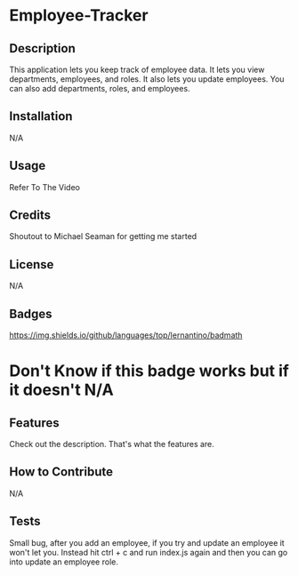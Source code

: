 # Employee-Tracker

## Description

This application lets you keep track of employee data.
It lets you view departments, employees, and roles.
It also lets you update employees.
You can also add departments, roles, and employees.

## Installation

N/A

## Usage

Refer To The Video

## Credits

Shoutout to Michael Seaman for getting me started

## License

N/A

## Badges

https://img.shields.io/github/languages/top/lernantino/badmath
# Don't Know if this badge works but if it doesn't N/A

## Features

Check out the description. That's what the features are.

## How to Contribute

N/A

## Tests

Small bug, after you add an employee, if you try and update an employee it won't let you.
Instead hit ctrl + c and run index.js again and then you can go into update an employee role.
